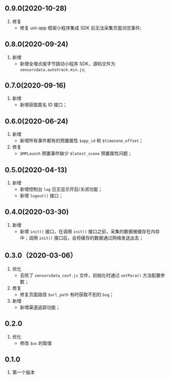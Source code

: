 ## 0.9.0(2020-10-28)
1. 修复
    - 修复 uni-app 框架小程序集成 SDK 后无法采集页面浏览事件;

## 0.8.0(2020-09-24)
1. 新增
    - 新增全埋点版字节跳动小程序 SDK，源码文件为 `sensorsdata.autotrack.min.js`;

## 0.7.0(2020-09-16)
1. 新增
    - 新增获取匿名 ID 接口；

## 0.6.0(2020-06-24)
1. 新增
    - 新增所有事件都有的预置属性 `$app_id` 和 `$timezone_offset`；
2. 修复
    - `$MPLaunch` 预置事件缺少 `$latest_scene` 预置属性问题；

## 0.5.0(2020-04-13)
1. 新增
    - 新增控制台 `log` 日志显示开启/关闭功能；
    - 新增 `logout()` 接口；

## 0.4.0(2020-03-30)
1. 新增
    - 新增 `init()` 接口，在调用 `init()` 接口之前，采集的数据被缓存在内存中；调用 `init()` 接口后，会将缓存的数据通过网络发送出去；

## 0.3.0（2020-03-06）
1. 优化
    - 去除了 `sensorsdata_conf.js` 文件，初始化时通过 `setPara()` 方法配置参数；
2. 修复
    - 修复页面路径 `$url_path` 有时获取不到的 `bug`；
3. 新增
    - 新增渠道追踪功能；

## 0.2.0
1. 优化
    - 修改 `$os` 的取值

## 0.1.0
1. 第一个版本